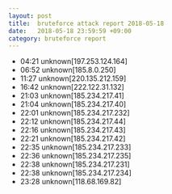 ```yaml
---
layout: post
title:  bruteforce attack report 2018-05-18
date:   2018-05-18 23:59:59 +09:00
category: bruteforce report
---
```


* 04:21 unknown[197.253.124.164]
* 06:52 unknown[185.8.0.250]
* 11:27 unknown[220.135.212.159]
* 16:42 unknown[222.122.31.132]
* 21:03 unknown[185.234.217.41]
* 21:04 unknown[185.234.217.40]
* 22:01 unknown[185.234.217.232]
* 22:12 unknown[185.234.217.44]
* 22:16 unknown[185.234.217.43]
* 22:21 unknown[185.234.217.42]
* 22:35 unknown[185.234.217.233]
* 22:36 unknown[185.234.217.235]
* 22:38 unknown[185.234.217.231]
* 22:38 unknown[185.234.217.234]
* 23:28 unknown[118.68.169.82]
